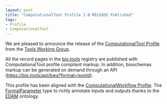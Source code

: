 ```yaml
---
layout: post
title: "ComputationalTool Profile 1.0-RELEASE Published"
tags:
- Profile
- ComputationalTool
---
```

We are pleased to announce the release of the [ComputationalTool Profile](/profiles/ComputationalTool/1.0-RELEASE) from the [Tools Working Group](/groups/Tools/).

All the record pages in the [bio.tools](https://bio.tools) registry are published with ComputationalTool profile compliant markup. In addition, bioschemas markup can be generated on demand through an API (https://bio.tools/api/bwa?format=jsonld). 

This profile has been aligned with the [ComputationalWorkflow Profile](/profiles/ComputationalWorkflow/1.0-RELEASE). The [FormalParameter](/types/FormalParameter/1.0-RELEASE) type to richly annotate inputs and outputs thanks to the [EDAM](https://edamontology.org) ontology. 

